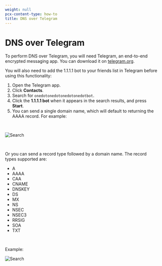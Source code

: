 ```yaml
---
weight: null
pcx-content-type: how-to
title: DNS over Telegram
---
```


# DNS over Telegram

To perform DNS over Telegram, you will need Telegram, an end-to-end encrypted messaging app. You can download it on [telegram.org](https://telegram.org/).

You will also need to add the 1.1.1.1 bot to your friends list in Telegram before using this functionality:

1.  Open the Telegram app.
2.  Click **Contacts**.
3.  Search for `onedotonedotonedotonedotbot`.
4.  Click the **1.1.1.1 bot** when it appears in the search results, and press **Start**.
5.  You can send a single domain name, which will default to returning the AAAA record. For example:

<br />

<div class="medium-img">

![Search](/static/example-com.png)

</div>

<br />

Or you can send a record type followed by a domain name. The record types supported are:

- A
- AAAA
- CAA
- CNAME
- DNSKEY
- DS
- MX
- NS
- NSEC
- NSEC3
- RRSIG
- SOA
- TXT

<br />

Example:

<div class="medium-img">

![Search](/static/aaaa-example-com.png)

</div>
